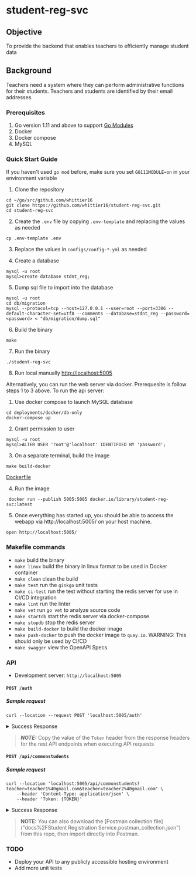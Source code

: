 # student-reg-svc

## Objective

To provide the backend that enables teachers to efficiently manage student data

## Background
Teachers need a system where they can perform administrative functions for their students. Teachers and students are identified by their email addresses.

### Prerequisites

1. Go version 1.11 and above to support [Go Modules](https://github.com/golang/go/wiki/Modules)
2. Docker
3. Docker compose
4. MySQL

### Quick Start Guide

If you haven't used `go mod` before, make sure you set `GO111MODULE=on` in your environment variable

1. Clone the repository

```
cd ~/go/src/github.com/whittier16
git clone https://github.com/whittier16/student-reg-svc.git
cd student-reg-svc
```

2. Create the `.env` file by copying `.env-template` and replacing the values as needed

```
cp .env-template .env
```

3. Replace the values in `configs/config-*.yml` as needed

4. Create a database
```
mysql -u root
mysql>create database stdnt_reg;
```

5. Dump sql file to import into the database
```
mysql -u root
cd db/migration
mysql --protocol=tcp --host=127.0.0.1 --user=root --port=3306 --default-character-set=utf8 --comments --database=stdnt_reg --password=<password> < "db/migration/dump.sql"
```

6. Build the binary

```
make
```

7. Run the binary

```
./student-reg-svc
```

8. Run local manually [http://localhost:5005](http://localhost:5005)

Alternatively, you can run the web server via docker. Prerequesite is follow steps 1 to 3 above.
To run the api server:

1. Use docker compose to launch MySQL database

```shell
cd deployments/docker/db-only
docker-compose up
```

2. Grant permission to user

```shell
mysql -u root
mysql>ALTER USER 'root'@'localhost' IDENTIFIED BY 'password';
```

3. On a separate terminal, build the image

```
make build-docker
```
[Dockerfile](build%2Fpackage%2FDockerfile)

4. Run the image

```
 docker run --publish 5005:5005 docker.io/library/student-reg-svc:latest
```

5. Once everything has started up, you should be able to access the webapp via http://localhost:5005/ on your host machine.

```
open http://localhost:5005/
```

### Makefile commands

- `make` build the binary
- `make linux` build the binary in linux format to be used in Docker container
- `make clean` clean the build
- `make test` run the `ginkgo` unit tests
- `make ci-test` run the test without starting the redis server for use in CI/CD integration
- `make lint` run the linter
- `make vet` run `go vet` to analyze source code
- `make startdb` start the redis server via docker-compose
- `make stopdb` stop the redis server
- `make build-docker` to build the docker image
- `make push-docker` to push the docker image to `quay.io`. WARNING: This should only be used by CI/CD
- `make swagger` view the OpenAPI Specs

### API

- Development server: `http://localhost:5005`

#### `POST /auth`

##### Sample request

```
curl --location --request POST 'localhost:5005/auth'
```

<details><summary>Success Response</summary>
<p>

```
HTTP/1.1 204 No Content
Content-Type: application/json
Token: <TOKEN>
Vary: Origin
Date: Tue, 26 Sep 2023 11:55:04 GMT
```

</p>
</details>

> **_NOTE:_** Copy the value of the `Token` header from the response headers for the rest API endpoints 
when executing API requests

#### `POST /api/commonstudents`

##### Sample request

```
curl --location 'localhost:5005/api/commonstudents?teacher=teacher1%40gmail.com&teacher=teacher2%40gmail.com' \
	--header 'Content-Type: application/json' \
	--header 'Token: {TOKEN}' 
```

<details><summary>Success Response</summary>
<p>

```
{
    "students": [
        "student2@gmail.com",
        "student3@gmail.com",
        "student4@gmail.com"
    ]
}
```

</p>
</details>
 
> **NOTE:** You can also download the [Postman collection file]("docs%2FStudent Registration Service.postman_collection.json") from this repo, then import directly into Postman.


### TODO
- Deploy your API to any publicly accessible hosting environment
- Add more unit tests
